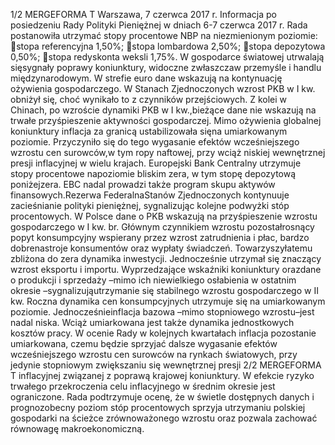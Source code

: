 1/2
MERGEFORMA
T
Warszawa, 7 czerwca 2017 r.
Informacja po posiedzeniu Rady Polityki Pieniężnej
w dniach 6-7 czerwca 2017 r.
Rada postanowiła utrzymać stopy procentowe NBP na niezmienionym poziomie:
stopa referencyjna 1,50%;
stopa lombardowa 2,50%;
stopa depozytowa 0,50%;
stopa redyskonta weksli 1,75%.
W gospodarce światowej utrwalają sięsygnały poprawy koniunktury, widoczne
zwłaszczaw przemyśle i handlu międzynarodowym. W strefie euro dane wskazują na
kontynuację ożywienia gospodarczego. W Stanach Zjednoczonych wzrost PKB w I kw.
obniżył się, choć wynikało to z czynników przejściowych. Z kolei w Chinach, po
wzroście dynamiki PKB w I kw.,bieżące dane nie wskazują na trwałe przyśpieszenie
aktywności gospodarczej.
Mimo ożywienia globalnej koniunktury inflacja za granicą ustabilizowała sięna
umiarkowanym poziomie. Przyczyniło się do tego wygasanie efektów wcześniejszego
wzrostu cen surowców,w tym ropy naftowej, przy wciąż niskiej wewnętrznej presji
inflacyjnej w wielu krajach.
Europejski Bank Centralny utrzymuje stopy procentowe napoziomie bliskim zera, w
tym stopę depozytową poniżejzera. EBC nadal prowadzi także program skupu
aktywów finansowych.Rezerwa FederalnaStanów Zjednoczonych kontynuuje
zacieśnianie polityki pieniężnej, sygnalizując kolejne podwyżki stóp procentowych.
W Polsce dane o PKB wskazują na przyśpieszenie wzrostu gospodarczego w I kw. br.
Głównym czynnikiem wzrostu pozostałrosnący popyt konsumpcyjny wspierany przez
wzrost zatrudnienia i płac, bardzo dobrenastroje konsumentów oraz wypłaty
świadczeń. Towarzyszyłatemu zbliżona do zera dynamika inwestycji. Jednocześnie
utrzymał się znaczący wzrost eksportu i importu. Wyprzedzające wskaźniki
koniunktury orazdane o produkcji i sprzedaży –mimo ich niewielkiego osłabienia w
ostatnim okresie –sygnalizująutrzymanie się stabilnego wzrostu gospodarczego
w II kw.
Roczna dynamika cen konsumpcyjnych utrzymuje się na umiarkowanym poziomie.
Jednocześnieinflacja bazowa –mimo stopniowego wzrostu–jest nadal niska. Wciąż
umiarkowana jest także dynamika jednostkowych kosztów pracy.
W ocenie Rady w kolejnych kwartałach inflacja pozostanie umiarkowana, czemu
będzie sprzyjać dalsze wygasanie efektów wcześniejszego wzrostu cen surowców na
rynkach światowych, przy jedynie stopniowym zwiększaniu się wewnętrznej presji
2/2
MERGEFORMA
T
inflacyjnej związanej z poprawą krajowej koniunktury. W efekcie ryzyko trwałego
przekroczenia celu inflacyjnego w średnim okresie jest ograniczone.
Rada podtrzymuje ocenę, że w świetle dostępnych danych i prognozobecny poziom
stóp procentowych sprzyja utrzymaniu polskiej gospodarki na ścieżce zrównoważonego
wzrostu oraz pozwala zachować równowagę makroekonomiczną.
